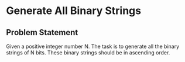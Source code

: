 # Generate All Binary Strings

## Problem Statement
Given a positive integer number N. The task is to generate all the binary strings of N bits. These binary strings should be in ascending order.
